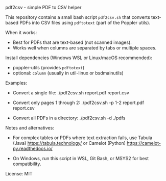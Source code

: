 pdf2csv - simple PDF to CSV helper

This repository contains a small bash script `pdf2csv.sh` that converts text-based
PDFs into CSV files using `pdftotext` (part of the Poppler utils).

When it works:
- Best for PDFs that are text-based (not scanned images).
- Works well when columns are separated by tabs or multiple spaces.

Install dependencies (Windows WSL or Linux/macOS recommended):
- poppler-utils (provides `pdftotext`)
- optional: `column` (usually in util-linux or bsdmainutils)

Examples:
- Convert a single file:
  ./pdf2csv.sh report.pdf report.csv

- Convert only pages 1 through 2:
  ./pdf2csv.sh -p 1-2 report.pdf report.csv

- Convert all PDFs in a directory:
  ./pdf2csv.sh -d ./pdfs

Notes and alternatives:
- For complex tables or PDFs where text extraction fails, use Tabula (Java)
  https://tabula.technology/ or Camelot (Python) https://camelot-py.readthedocs.io/

- On Windows, run this script in WSL, Git Bash, or MSYS2 for best compatibility.

License: MIT
